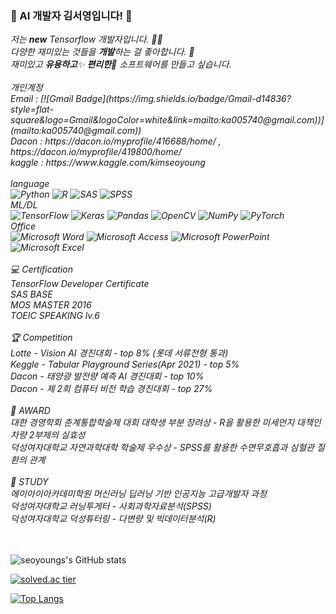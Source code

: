 
### 👋 AI 개발자 김서영입니다! 👋
<p>
  <em>
    저는 <b>new</b> Tensorflow 개발자입니다. 👨‍💻 <br>
    다양한 재미있는 것들을 <b>개발</b>하는 걸 좋아합니다. 🎁 <br>
    재미있고 <b>유용하고</b>✨ <b>편리한</b>🎉 소프트웨어를 만들고 싶습니다. <br>
    <br>
    개인계정 
    <br>
    Email :
    [![Gmail Badge](https://img.shields.io/badge/Gmail-d14836?style=flat-square&logo=Gmail&logoColor=white&link=mailto:ka005740@gmail.com))](mailto:ka005740@gmail.com))<br>
    Dacon : https://dacon.io/myprofile/416688/home/ , https://dacon.io/myprofile/419800/home/ <br>
    kaggle : https://www.kaggle.com/kimseoyoung <br>
    <br>
    language <br>
    <img alt="Python" src="https://img.shields.io/badge/python-%2314354C.svg?&style=for-the-badge&logo=python&logoColor=white"/>
    <img alt="R" src="https://img.shields.io/badge/r-%23276DC3.svg?&style=for-the-badge&logo=r&logoColor=white"/>
    <img alt="SAS" src="https://img.shields.io/badge/-SAS-E10098?style=for-the-badge&logo=SAS"/>
    <img alt="SPSS" src="https://img.shields.io/badge/SPSS-%234B275F.svg?&style=for-the-badge&logo=SPSS&logoColor=white"/>
    <br>ML/DL<br>
    <img alt="TensorFlow" src="https://img.shields.io/badge/TensorFlow-%23FF6F00.svg?&style=for-the-badge&logo=TensorFlow&logoColor=white" />
    <img alt="Keras" src="https://img.shields.io/badge/Keras-%23D00000.svg?&style=for-the-badge&logo=Keras&logoColor=white"/>
    <img alt="Pandas" src="https://img.shields.io/badge/pandas-%23150458.svg?&style=for-the-badge&logo=pandas&logoColor=white" />
    <img alt="OpenCV" src="https://img.shields.io/badge/opencv-%23white.svg?&style=for-the-badge&logo=opencv&logoColor=white"/>
    <img alt="NumPy" src="https://img.shields.io/badge/numpy-%23013243.svg?&style=for-the-badge&logo=numpy&logoColor=white" />
    <img alt="PyTorch" src="https://img.shields.io/badge/PyTorch-%23EE4C2C.svg?&style=for-the-badge&logo=PyTorch&logoColor=white" />
    <br>Office<br>
    <img alt="Microsoft Word" src="https://img.shields.io/badge/Microsoft_Word-2B579A?style=for-the-badge&logo=microsoft-word&logoColor=white" />
    <img alt="Microsoft Access" src="https://img.shields.io/badge/Microsoft_Access-A4373A?style=for-the-badge&logo=microsoft-access&logoColor=white" />
    <img alt="Microsoft PowerPoint" src="https://img.shields.io/badge/Microsoft_PowerPoint-B7472A?style=for-the-badge&logo=microsoft-powerpoint&logoColor=white" />
    <img alt="Microsoft Excel" src="https://img.shields.io/badge/Microsoft_Excel-217346?style=for-the-badge&logo=microsoft-excel&logoColor=white" />
    <br>
    <br>
    💻 Certification <br>
    TensorFlow Developer Certificate <br>
    SAS BASE <br>
    MOS MASTER 2016 <br>
    TOEIC SPEAKING lv.6 <br>
    <br>
    🏆 Competition <br>
    Lotte - Vision AI 경진대회 - top 8% (롯데 서류전형 통과) <br>
    Keggle - Tabular Playground Series(Apr 2021) - top 5% <br>
    Dacon - 태양광 발전량 예측 AI 경진대회 - top 10% <br>
    Dacon - 제 2회 컴퓨터 비전 학습 경진대회 - top 27% <br>
    <br>
    🏅 AWARD <br>
    대한 경영학회 춘계통합학술제 대회 대학생 부분 장려상 - R을 활용한 미세먼지 대책인 차량 2부제의 실효성 <br>
    덕성여자대학교 자연과학대학 학술제 우수상 - SPSS를 활용한 수면무호흡과 심혈관 질환의 관계 <br>
    <br>
    📖 STUDY<br>
    에이아이아카데미학원 머신러닝 딥러닝 기반 인공지능 고급개발자 과정 <br>
    덕성여자대학교 러닝투게터 - 사회과학자료분석(SPSS)<br>
    덕성여자대학교 덕성튜터링 - 다변량 및 빅데이터분석(R)<br>
    <br>
    <br>
  </em>  
</p>

<!--
**seoyoungs/seoyoungs** is a ✨ _special_ ✨ repository because its `README.md` (this file) appears on your GitHub profile.

Here are some ideas to get you started:

- 🔭 I’m currently working on ...
- 🌱 I’m currently learning ...
- 👯 I’m looking to collaborate on ...
- 🤔 I’m looking for help with ...
- 💬 Ask me about ...
- 📫 How to reach me: ...
- 😄 Pronouns: ...
- ⚡ Fun fact: ...
-->

![seoyoungs's GitHub stats](https://github-readme-stats.vercel.app/api?username=seoyoungs&show_icons=true&theme=radical)

[![solved.ac tier](http://mazassumnida.wtf/api/generate_badge?boj=gkh459459)](https://solved.ac/gkh459459)

[![Top Langs](https://github-readme-stats.vercel.app/api/top-langs/?username=seoyoungs&layout=compact)](https://github.com/seoyoungs/github-readme-stats)
